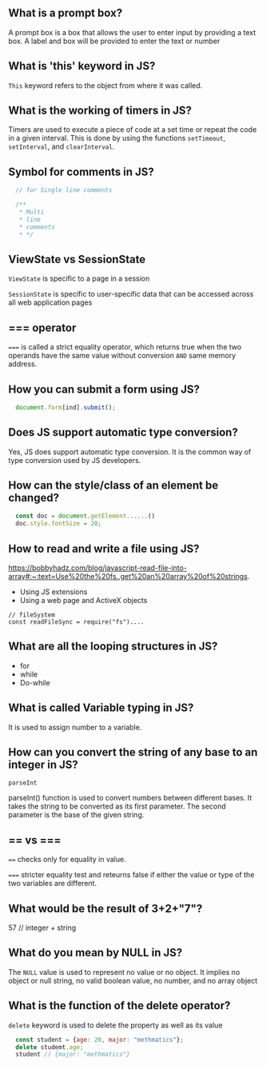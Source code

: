 ## What is a prompt box?
A prompt box is a box that allows the user to enter input by providing a text box. A label and box will be provided to enter the text or number

## What is 'this' keyword in JS?
`This` keyword refers to the object from where it was called.

## What is the working of timers in JS?
Timers are used to execute a piece of code at a set time or repeat the code in a given interval. This is done by using the functions `setTimeout`, `setInterval`, and `clearInterval`.

## Symbol for comments in JS?
```js
  // for Single line comments

  /**
   * Multi
   * line 
   * comments
   * */
```

## ViewState vs SessionState
`ViewState` is specific to a page in a session

`SessionState` is specific to user-specific data that can be accessed across all web application pages

## === operator
`===` is called a strict equality operator, which returns true when the two operands have the same value without conversion `AND` same memory address.

## How you can submit a form using JS?
```js
  document.form[ind].submit();
```

## Does JS support automatic type conversion?
Yes, JS does support automatic type conversion. It is the common way of type conversion used by JS developers.

## How can the style/class of an element be changed?
```js
  const doc = document.getElement......()
  doc.style.fontSize = 20;
```

## How to read and write a file using JS?
https://bobbyhadz.com/blog/javascript-read-file-into-array#:~:text=Use%20the%20fs.,get%20an%20array%20of%20strings.
* Using JS extensions
* Using a web page and ActiveX objects
```
// fileSystem
const readFileSync = require("fs")....
```

## What are all the looping structures in JS?
* for
* while
* Do-while

## What is called Variable typing in JS?
It is used to assign number to a variable.

## How can you convert the string of any base to an integer in JS?
```
parseInt
```
parseInt() function is used to convert numbers between different bases. It takes the string to be converted as its first parameter. The second parameter is the base of the given string.

## == vs ===
`==` checks only for equality in value.

`===` stricter equality test and reteurns false if either the value or type of the two variables are different.

## What would be the result of 3+2+"7"?
57 // integer + string

## What do you mean by NULL in JS?
The `NULL` value is used to represent no value or no object. It implies no object or null string, no valid boolean value, no number, and no array object

## What is the function of the delete operator?
`delete` keyword is used to delete the property as well as its value
```js
  const student = {age: 20, major: "methmatics"};
  delete studemt.age;
  student // {major: "methmatics"}
```
